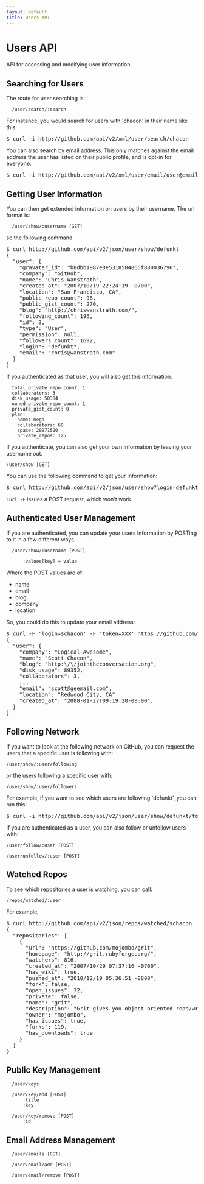 ```yaml
---
layout: default
title: Users API
---
```


# Users API #

API for accessing and modifying user information.

## Searching for Users ##

The route for user searching is:

	  /user/search/:search

For instance, you would search for users with 'chacon' in their name like this:

<pre class="terminal">
$ curl -i http://github.com/api/v2/xml/user/search/chacon
</pre>

You can also search by email address.  This only matches against the email address
the user has listed on their public profile, and is opt-in for everyone.

<pre class="terminal">
$ curl -i http://github.com/api/v2/xml/user/email/user@email.com
</pre>

## Getting User Information ##

You can then get extended information on users by their username.  The url format is:

	  /user/show/:username [GET]

so the following command

<pre class="terminal">
$ curl http://github.com/api/v2/json/user/show/defunkt
{
  "user": {
    "gravatar_id": "b8dbb1987e8e5318584865f880036796",
    "company": "GitHub",
    "name": "Chris Wanstrath",
    "created_at": "2007/10/19 22:24:19 -0700",
    "location": "San Francisco, CA",
    "public_repo_count": 98,
    "public_gist_count": 270,
    "blog": "http://chriswanstrath.com/",
    "following_count": 196,
    "id": 2,
    "type": "User",
    "permission": null,
    "followers_count": 1692,
    "login": "defunkt",
    "email": "chris@wanstrath.com"
  }
}
</pre>

If you authenticated as that user, you will also get this information:

	  total_private_repo_count: 1
	  collaborators: 3
	  disk_usage: 50384
	  owned_private_repo_count: 1
	  private_gist_count: 0
	  plan:
	    name: mega
	    collaborators: 60
	    space: 20971520
	    private_repos: 125

If you authenticate, you can also get your own information by leaving your username out.

    /user/show [GET]

You can use the following command to get your information:

<pre class="terminal">
$ curl http://github.com/api/v2/json/user/show?login=defunkt&token=XXX
</pre>

`curl -F` issues a POST request, which won't work.

## Authenticated User Management ##

If you are authenticated, you can update your users information by
POSTing to it in a few different ways.

	  /user/show/:username [POST]

	      :values[key] = value

Where the POST values are of:

* name
* email
* blog
* company
* location

So, you could do this to update your email address:

<pre class="terminal">
$ curl -F 'login=schacon' -F 'token=XXX' https://github.com/api/v2/json/user/show/schacon -F 'values[email]=scott@geemail.com'
{
  "user": {
    "company": "Logical Awesome",
    "name": "Scott Chacon",
    "blog": "http:\/\/jointheconversation.org",
    "disk_usage": 89352,
    "collaborators": 3,
    ...
    "email": "scott@geemail.com",
    "location": "Redwood City, CA"
    "created_at": "2008-01-27T09:19:28-08:00",
  }
}
</pre>

## Following Network ##

If you want to look at the following network on GitHub, you can request the users that a specific user is following with:

    /user/show/:user/following

or the users following a specific user with:


    /user/show/:user/followers

For example, if you want to see which users are following 'defunkt', you can run this:

<pre class="terminal">
$ curl -i http://github.com/api/v2/json/user/show/defunkt/followers
</pre>

If you are authenticated as a user, you can also follow or unfollow users with:

	/user/follow/:user [POST]

	/user/unfollow/:user [POST]


## Watched Repos ##

To see which repositories a user is watching, you can call:

	/repos/watched/:user

For example,

<pre class="terminal">
$ curl http://github.com/api/v2/json/repos/watched/schacon
{
  "repositories": [
    {
      "url": "https://github.com/mojombo/grit",
      "homepage": "http://grit.rubyforge.org/",
      "watchers": 816,
      "created_at": "2007/10/29 07:37:16 -0700",
      "has_wiki": true,
      "pushed_at": "2010/12/19 05:36:51 -0800",
      "fork": false,
      "open_issues": 32,
      "private": false,
      "name": "grit",
      "description": "Grit gives you object oriented read/write access to Git repositories via Ruby.",
      "owner": "mojombo",
      "has_issues": true,
      "forks": 119,
      "has_downloads": true
    }
  ]
}
</pre>

## Public Key Management ##

	  /user/keys

	  /user/key/add [POST]
	      :title
	      :key

	  /user/key/remove [POST]
	      :id

## Email Address Management ##

	  /user/emails [GET]

	  /user/email/add [POST]

	  /user/email/remove [POST]

